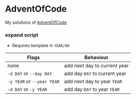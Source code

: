 # AdventOfCode
My solutions of [AdventOfCode]

### expand script
- Requires template in `YEAR/00`

| Flags | Behaviour |
|----------------------------|-------------------------------|
| none                       | add next day to current year  |
| `-d DAY` or `--day DAY`    | add day `DAY` to current year |
| `-y YEAR` or `--year YEAR` | add next day to year `YEAR`   |
| `-d DAY` or `-y YEAR`      | add day `DAY` to year `YEAR`  |

[AdventOfCode]: https://adventofcode.com/
